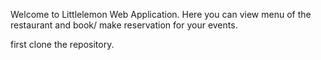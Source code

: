 Welcome to Littlelemon Web Application. Here you can view menu of the restaurant and book/ make reservation for your events.

first clone the repository.

